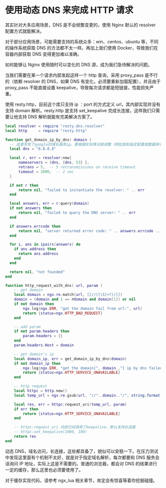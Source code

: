# 使用动态 DNS 来完成 HTTP 请求

其实针对大多应用场景，DNS 是不会频繁变更的，使用 Nginx 默认的 resolver 配置方式就能解决。

对于部分应用场景，可能需要支持的系统众多：win、centos、ubuntu 等，不同的操作系统获取 DNS 的方法都不太一样。再加上我们使用 Docker，导致我们在容器内部获取 DNS 变得更加难以准确。

如何能够让 Nginx 使用随时可以变化的 DNS 源，成为我们急待解决的问题。

当我们需要在某一个请求内部发起这样一个 http 查询，采用 proxy_pass 是不行的（依赖 resolver 的 DNS，如果 DNS 有变化，必须要重新加载配置），并且由于 proxy_pass 不能直接设置 keepalive，导致每次请求都是短链接，性能损失严重。

使用 resty.http，目前这个库只支持 ip ：port 的方式定义 url，其内部实现并没有支持 domain 解析。resty.http 是支持 set_keepalive 完成长连接，这样我们只需要让他支持 DNS 解析就能有完美解决方案了。

```lua
local resolver = require "resty.dns.resolver"
local http     = require "resty.http"

function get_domain_ip_by_dns( domain )
  -- 这里写死了google的域名服务ip，要根据实际情况做调整（例如放到指定配置或数据库中）
  local dns = "8.8.8.8"

  local r, err = resolver:new{
      nameservers = {dns, {dns, 53} },
      retrans = 5,  -- 5 retransmissions on receive timeout
      timeout = 2000,  -- 2 sec
  }

  if not r then
      return nil, "failed to instantiate the resolver: " .. err
  end

  local answers, err = r:query(domain)
  if not answers then
      return nil, "failed to query the DNS server: " .. err
  end

  if answers.errcode then
      return nil, "server returned error code: " .. answers.errcode .. ": " .. answers.errstr
  end

  for i, ans in ipairs(answers) do
    if ans.address then
      return ans.address
    end
  end

  return nil, "not founded"
end

function http_request_with_dns( url, param )
    -- get domain
    local domain = ngx.re.match(url, [[//([\S]+?)/]])
    domain = (domain and 1 == #domain and domain[1]) or nil
    if not domain then
        ngx.log(ngx.ERR, "get the domain fail from url:", url)
        return {status=ngx.HTTP_BAD_REQUEST}
    end

    -- add param
    if not param.headers then
        param.headers = {}
    end
    param.headers.Host = domain

    -- get domain's ip
    local domain_ip, err = get_domain_ip_by_dns(domain)
    if not domain_ip then
        ngx.log(ngx.ERR, "get the domain[", domain ,"] ip by dns failed:", err)
        return {status=ngx.HTTP_SERVICE_UNAVAILABLE}
    end

    -- http request
    local httpc = http.new()
    local temp_url = ngx.re.gsub(url, "//"..domain.."/", string.format("//%s/", domain_ip))

    local res, err = httpc:request_uri(temp_url, param)
    if err then
        return {status=ngx.HTTP_SERVICE_UNAVAILABLE}
    end

    -- httpc:request_uri 内部已经调用了keepalive，默认支持长连接
    -- httpc:set_keepalive(1000, 100)
    return res
end
```

动态 DNS，域名访问，长连接，这些都具备了，貌似可以安稳一下。在压力测试中发现这里面有个机制不太好，就是对于指定域名解析，每次都要和 DNS 服务会话询问 IP 地址，实际上这是不需要的。普通的浏览器，都会对 DNS 的结果进行一定的缓存，那么这里也必须要使用了。

对于缓存实现代码，请参考 ngx_lua 相关章节，肯定会有惊喜等着你挖掘碰撞。
